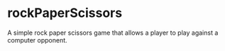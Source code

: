 # rockPaperScissors
A simple rock paper scissors game that allows a player to play against a computer opponent. 
